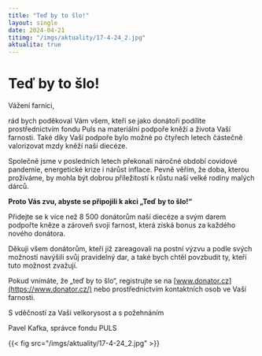 ```yaml
---
title: "Teď by to šlo!"
layout: single
date: 2024-04-21
titimg: "/imgs/aktuality/17-4-24_2.jpg"
aktualita: true
---
```

# Teď by to šlo!

Vážení farníci,

rád bych poděkoval Vám všem, kteří se jako donátoři podílíte prostřednictvím fondu Puls na materiální podpoře kněží a života Vaší farnosti.  Také díky Vaší podpoře bylo možné po čtyřech letech částečně valorizovat mzdy kněží naší diecéze.

Společně jsme v posledních letech překonali náročné období covidové pandemie, energetické krize i nárůst inflace. Pevně věřím, že doba, kterou prožíváme, by mohla být dobrou příležitostí k růstu naší velké rodiny malých dárců. 

**Proto Vás zvu, abyste se připojili k akci „Teď by to šlo!“**

Přidejte se k více než 8 500 donátorům naší diecéze a svým darem podpořte kněze a zároveň svoji farnost, která získá bonus za každého nového donátora.  

Děkuji všem donátorům, kteří již zareagovali na postní výzvu a podle svých možností navýšili svůj pravidelný dar, a také bych chtěl povzbudit ty, kteří tuto možnost zvažují.   

Pokud vnímáte, že „teď by to šlo“, registrujte se na [www.donator.cz](https://www.donator.cz/)  nebo prostřednictvím kontaktních osob ve Vaší farnosti.

S vděčností za Vaši velkorysost a s požehnáním

Pavel Kafka, správce fondu PULS

{{< fig src="/imgs/aktuality/17-4-24_2.jpg" >}}